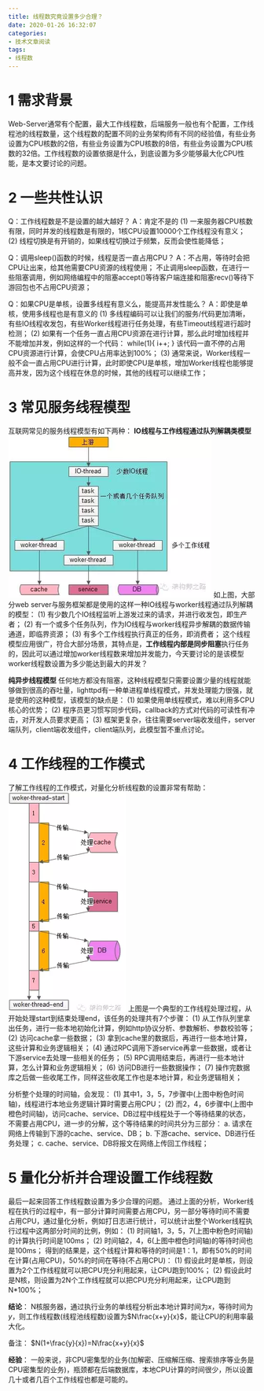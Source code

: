 ```yaml
---
title: 线程数究竟设置多少合理？
date: 2020-01-26 16:32:07
categories:
- 技术文章阅读
tags:
- 线程数
---
```

# 1 需求背景

Web-Server通常有个配置，最大工作线程数，后端服务一般也有个配置，工作线程池的线程数量，这个线程数的配置不同的业务架构师有不同的经验值，有些业务设置为CPU核数的2倍，有些业务设置为CPU核数的8倍，有些业务设置为CPU核数的32倍。工作线程数的设置依据是什么，到底设置为多少能够最大化CPU性能，是本文要讨论的问题。

# 2 一些共性认识
Q：工作线程数是不是设置的越大越好？
A：肯定不是的
(1) 一来服务器CPU核数有限，同时并发的线程数是有限的，1核CPU设置10000个工作线程没有意义；
(2) 线程切换是有开销的，如果线程切换过于频繁，反而会使性能降低；

Q：调用sleep()函数的时候，线程是否一直占用CPU？
A：不占用，等待时会把CPU让出来，给其他需要CPU资源的线程使用；
不止调用sleep函数，在进行一些阻塞调用，例如网络编程中的阻塞accept()等待客户端连接和阻塞recv()等待下游回包也不占用CPU资源；

Q：如果CPU是单核，设置多线程有意义么，能提高并发性能么？
A：即使是单核，使用多线程也是有意义的
(1) 多线程编码可以让我们的服务/代码更加清晰，有些IO线程收发包，有些Worker线程进行任务处理，有些Timeout线程进行超时检测；
(2) 如果有一个任务一直占用CPU资源在进行计算，那么此时增加线程并不能增加并发，例如这样的一个代码：
while(1){ i++; }
该代码一直不停的占用CPU资源进行计算，会使CPU占用率达到100%；
(3) 通常来说，Worker线程一般不会一直占用CPU进行计算，此时即使CPU是单核，增加Worker线程也能够提高并发，因为这个线程在休息的时候，其他的线程可以继续工作；

# 3 常见服务线程模型
互联网常见的服务线程模型有如下两种：
**IO线程与工作线程通过队列解耦类模型**
  ![IO线程与工作线程队列解耦](/pic/tech5_thread_num1.png)
如上图，大部分web server与服务框架都是使用的这样一种IO线程与worker线程通过队列解耦的模型：
(1) 有少数几个IO线程监听上游发过来的请求，并进行收发包，即生产者；
(2) 有一个或多个任务队列，作为IO线程与worker线程异步解耦的数据传输通道，即临界资源；
(3) 有多个工作线程执行真正的任务，即消费者；
这个线程模型应用很广，符合大部分场景，其特点是，**工作线程内部是同步阻塞**执行任务的，因此可以通过增加worker线程数来增加并发能力，今天要讨论的是该模型worker线程数设置为多少能达到最大的并发？

**纯异步线程模型**
任何地方都没有阻塞，这种线程模型只需要设置少量的线程就能够做到很高的吞吐量，lighttpd有一种单进程单线程模式，并发处理能力很强，就是使用的这种模型，该模型的缺点是：
(1) 如果使用单线程模式，难以利用多CPU核心的优势；
(2) 程序员更习惯写同步代码，callback的方式对代码的可读性有冲击，对开发人员要求更高；
(3) 框架更复杂，往往需要server端收发组件，server端队列，client端收发组件，client端队列，此模型暂不重点讨论。

# 4 工作线程的工作模式
了解工作线程的工作模式，对量化分析线程数的设置非常有帮助：
  ![工作线程工作模式](/pic/tech5_thread_num2.png)
上图是一个典型的工作线程处理过程，从开始处理start到结束处理end，该任务的处理共有7个步骤：
(1) 从工作队列里拿出任务，进行一些本地初始化计算，例如http协议分析、参数解析、参数校验等；
(2) 访问cache拿一些数据；
(3) 拿到cache里的数据后，再进行一些本地计算，这些计算和业务逻辑相关；
(4) 通过RPC调用下游service再拿一些数据，或者让下游service去处理一些相关的任务；
(5) RPC调用结束后，再进行一些本地计算，怎么计算和业务逻辑相关；
(6) 访问DB进行一些数据操作；
(7) 操作完数据库之后做一些收尾工作，同样这些收尾工作也是本地计算，和业务逻辑相关；

分析整个处理的时间轴，会发现：
(1) 其中1，3，5，7步骤中(上图中粉色时间轴)，线程进行本地业务逻辑计算时需要占用CPU；
(2) 而2，4，6步骤中(上图中橙色时间轴)，访问cache、service、DB过程中线程处于一个等待结果的状态，不需要占用CPU，进一步的分解，这个等待结果的时间共分为三部分：
a. 请求在网络上传输到下游的cache、service、DB；
b. 下游cache、service、DB进行任务处理；
c. cache、service、DB将报文在网络上传回工作线程；

# 5 量化分析并合理设置工作线程数
最后一起来回答工作线程数设置为多少合理的问题。
通过上面的分析，Worker线程在执行的过程中，有一部分计算时间需要占用CPU，另一部分等待时间不需要占用CPU，通过量化分析，例如打日志进行统计，可以统计出整个Worker线程执行过程中这两部分时间的比例，例如：
(1) 时间轴1，3，5，7(上图中粉色时间轴)的计算执行时间是100ms；
(2) 时间轴2，4，6(上图中橙色时间轴)的等待时间也是100ms；
得到的结果是，这个线程计算和等待的时间是1：1，即有50%的时间在计算(占用CPU)，50%的时间在等待(不占用CPU)：
(1) 假设此时是单核，则设置为2个工作线程就可以把CPU充分利用起来，让CPU跑到100%；
(2) 假设此时是N核，则设置为2N个工作线程就可以把CPU充分利用起来，让CPU跑到N*100%；

**结论**：
N核服务器，通过执行业务的单线程分析出本地计算时间为$x$，等待时间为$y$，则工作线程数(线程池线程数)设置为$N\frac{x+y}{x}$，能让CPU的利用率最大化。

备注：
$N(1+\frac{y}{x})=N\frac{x+y}{x}$

**经验**：
一般来说，非CPU密集型的业务(加解密、压缩解压缩、搜索排序等业务是CPU密集型的业务)，瓶颈都在后端数据库，本地CPU计算的时间很少，所以设置几十或者几百个工作线程也都是可能的。